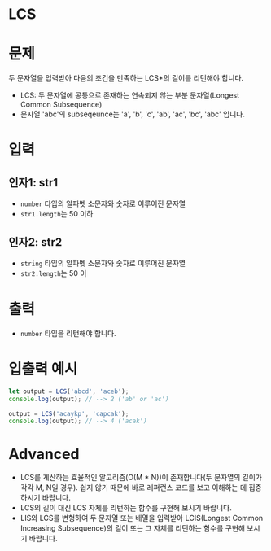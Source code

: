 # LCS
# 문제
두 문자열을 입력받아 다음의 조건을 만족하는 LCS*의 길이를 리턴해야 합니다.

- LCS: 두 문자열에 공통으로 존재하는 연속되지 않는 부분 문자열(Longest Common Subsequence)
- 문자열 'abc'의 subseqeunce는 'a', 'b', 'c', 'ab', 'ac', 'bc', 'abc' 입니다.

# 입력
## 인자1: str1
- `number` 타입의 알파벳 소문자와 숫자로 이루어진 문자열
- `str1.length`는 50 이하

## 인자2: str2
- `string` 타입의 알파벳 소문자와 숫자로 이루어진 문자열
- `str2.length`는 50 이

# 출력
- `number` 타입을 리턴해야 합니다.

# 입출력 예시
```javascript
let output = LCS('abcd', 'aceb');
console.log(output); // --> 2 ('ab' or 'ac')

output = LCS('acaykp', 'capcak');
console.log(output); // --> 4 ('acak')
```

# Advanced
- LCS를 계산하는 효율적인 알고리즘(O(M * N))이 존재합니다(두 문자열의 길이가 각각 M, N일 경우). 쉽지 않기 때문에 바로 레퍼런스 코드를 보고 이해하는 데 집중하시기 바랍니다.
- LCS의 길이 대신 LCS 자체를 리턴하는 함수를 구현해 보시기 바랍니다.
- LIS와 LCS를 변형하여 두 문자열 또는 배열을 입력받아 LCIS(Longest Common Increasing Subsequence)의 길이 또는 그 자체를 리턴하는 함수를 구현해 보시기 바랍니다.
